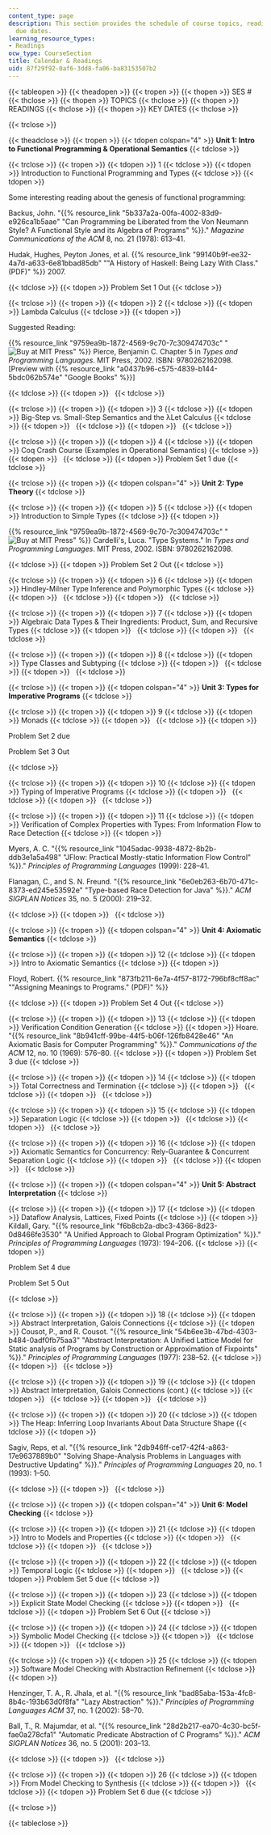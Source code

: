 ```yaml
---
content_type: page
description: This section provides the schedule of course topics, readings, and assignment
  due dates.
learning_resource_types:
- Readings
ocw_type: CourseSection
title: Calendar & Readings
uid: 87f29f92-0af6-3dd8-fa06-ba83153507b2
---
```


{{< tableopen >}}
{{< theadopen >}}
{{< tropen >}}
{{< thopen >}}
SES #
{{< thclose >}}
{{< thopen >}}
TOPICS
{{< thclose >}}
{{< thopen >}}
READINGS
{{< thclose >}}
{{< thopen >}}
KEY DATES
{{< thclose >}}

{{< trclose >}}

{{< theadclose >}}
{{< tropen >}}
{{< tdopen colspan="4" >}}
**Unit 1: Intro to Functional Programming & Operational Semantics**
{{< tdclose >}}

{{< trclose >}}
{{< tropen >}}
{{< tdopen >}}
1
{{< tdclose >}}
{{< tdopen >}}
Introduction to Functional Programming and Types
{{< tdclose >}}
{{< tdopen >}}


Some interesting reading about the genesis of functional programming:

Backus, John. "{{% resource_link "5b337a2a-00fa-4002-83d9-e926ca1b5aae" "Can Programming be Liberated from the Von Neumann Style? A Functional Style and its Algebra of Programs" %}}." _Magazine Communications of the ACM_ 8, no. 21 (1978): 613–41.

Hudak, Hughes, Peyton Jones, et al. {{% resource_link "99140b9f-ee32-4a7d-a633-6e81bbad85db" "\"A History of Haskell: Being Lazy With Class.\" (PDF)" %}} 2007.


{{< tdclose >}}
{{< tdopen >}}
Problem Set 1 Out
{{< tdclose >}}

{{< trclose >}}
{{< tropen >}}
{{< tdopen >}}
2
{{< tdclose >}}
{{< tdopen >}}
Lambda Calculus
{{< tdclose >}}
{{< tdopen >}}


Suggested Reading:

{{% resource_link "9759ea9b-1872-4569-9c70-7c309474703c" "![Buy at MIT Press](/images/mp_logo.gif)" %}} Pierce, Benjamin C. Chapter 5 in _Types and Programming Languages_. MIT Press, 2002. ISBN: 9780262162098. \[Preview with {{% resource_link "a0437b96-c575-4839-b144-5bdc062b574e" "Google Books" %}}\]


{{< tdclose >}}
{{< tdopen >}}
 
{{< tdclose >}}

{{< trclose >}}
{{< tropen >}}
{{< tdopen >}}
3
{{< tdclose >}}
{{< tdopen >}}
Big-Step vs. Small-Step Semantics and the λLet Calculus
{{< tdclose >}}
{{< tdopen >}}
 
{{< tdclose >}}
{{< tdopen >}}
 
{{< tdclose >}}

{{< trclose >}}
{{< tropen >}}
{{< tdopen >}}
4
{{< tdclose >}}
{{< tdopen >}}
Coq Crash Course (Examples in Operational Semantics)
{{< tdclose >}}
{{< tdopen >}}
 
{{< tdclose >}}
{{< tdopen >}}
Problem Set 1 due
{{< tdclose >}}

{{< trclose >}}
{{< tropen >}}
{{< tdopen colspan="4" >}}
**Unit 2: Type Theory**
{{< tdclose >}}

{{< trclose >}}
{{< tropen >}}
{{< tdopen >}}
5
{{< tdclose >}}
{{< tdopen >}}
Introduction to Simple Types
{{< tdclose >}}
{{< tdopen >}}


{{% resource_link "9759ea9b-1872-4569-9c70-7c309474703c" "![Buy at MIT Press](/images/mp_logo.gif)" %}} Cardelli's, Luca. "Type Systems." In _Types and Programming Languages_. MIT Press, 2002. ISBN: 9780262162098.


{{< tdclose >}}
{{< tdopen >}}
Problem Set 2 Out
{{< tdclose >}}

{{< trclose >}}
{{< tropen >}}
{{< tdopen >}}
6
{{< tdclose >}}
{{< tdopen >}}
Hindley-Milner Type Inference and Polymorphic Types
{{< tdclose >}}
{{< tdopen >}}
 
{{< tdclose >}}
{{< tdopen >}}
 
{{< tdclose >}}

{{< trclose >}}
{{< tropen >}}
{{< tdopen >}}
7
{{< tdclose >}}
{{< tdopen >}}
Algebraic Data Types & Their Ingredients: Product, Sum, and Recursive Types
{{< tdclose >}}
{{< tdopen >}}
 
{{< tdclose >}}
{{< tdopen >}}
 
{{< tdclose >}}

{{< trclose >}}
{{< tropen >}}
{{< tdopen >}}
8
{{< tdclose >}}
{{< tdopen >}}
Type Classes and Subtyping
{{< tdclose >}}
{{< tdopen >}}
 
{{< tdclose >}}
{{< tdopen >}}
 
{{< tdclose >}}

{{< trclose >}}
{{< tropen >}}
{{< tdopen colspan="4" >}}
**Unit 3: Types for Imperative Programs**
{{< tdclose >}}

{{< trclose >}}
{{< tropen >}}
{{< tdopen >}}
9
{{< tdclose >}}
{{< tdopen >}}
Monads
{{< tdclose >}}
{{< tdopen >}}
 
{{< tdclose >}}
{{< tdopen >}}


Problem Set 2 due

Problem Set 3 Out


{{< tdclose >}}

{{< trclose >}}
{{< tropen >}}
{{< tdopen >}}
10
{{< tdclose >}}
{{< tdopen >}}
Typing of Imperative Programs
{{< tdclose >}}
{{< tdopen >}}
 
{{< tdclose >}}
{{< tdopen >}}
 
{{< tdclose >}}

{{< trclose >}}
{{< tropen >}}
{{< tdopen >}}
11
{{< tdclose >}}
{{< tdopen >}}
Verification of Complex Properties with Types: From Information Flow to Race Detection
{{< tdclose >}}
{{< tdopen >}}


Myers, A. C. "{{% resource_link "1045adac-9938-4872-8b2b-ddb3e1a5a498" "JFlow: Practical Mostly-static Information Flow Control" %}}." _Principles of Programming Languages_ (1999): 228–41.

Flanagan, C., and S. N. Freund. "{{% resource_link "6e0eb263-6b70-471c-8373-ed245e53592e" "Type-based Race Detection for Java" %}}." _ACM SIGPLAN Notices_ 35, no. 5 (2000): 219–32.


{{< tdclose >}}
{{< tdopen >}}
 
{{< tdclose >}}

{{< trclose >}}
{{< tropen >}}
{{< tdopen colspan="4" >}}
**Unit 4: Axiomatic Semantics**
{{< tdclose >}}

{{< trclose >}}
{{< tropen >}}
{{< tdopen >}}
12
{{< tdclose >}}
{{< tdopen >}}
Intro to Axiomatic Semantics
{{< tdclose >}}
{{< tdopen >}}


Floyd, Robert. {{% resource_link "873fb211-6e7a-4f57-8172-796bf8cff8ac" "\"Assigning Meanings to Programs.\" (PDF)" %}}


{{< tdclose >}}
{{< tdopen >}}
Problem Set 4 Out
{{< tdclose >}}

{{< trclose >}}
{{< tropen >}}
{{< tdopen >}}
13
{{< tdclose >}}
{{< tdopen >}}
Verification Condition Generation
{{< tdclose >}}
{{< tdopen >}}
Hoare. "{{% resource_link "8b941cff-99be-44f5-b06f-126fb8428e46" "An Axiomatic Basis for Computer Programming" %}}." _Communications of the ACM_ 12, no. 10 (1969): 576–80.
{{< tdclose >}}
{{< tdopen >}}
Problem Set 3 due
{{< tdclose >}}

{{< trclose >}}
{{< tropen >}}
{{< tdopen >}}
14
{{< tdclose >}}
{{< tdopen >}}
Total Correctness and Termination
{{< tdclose >}}
{{< tdopen >}}
 
{{< tdclose >}}
{{< tdopen >}}
 
{{< tdclose >}}

{{< trclose >}}
{{< tropen >}}
{{< tdopen >}}
15
{{< tdclose >}}
{{< tdopen >}}
Separation Logic
{{< tdclose >}}
{{< tdopen >}}
 
{{< tdclose >}}
{{< tdopen >}}
 
{{< tdclose >}}

{{< trclose >}}
{{< tropen >}}
{{< tdopen >}}
16
{{< tdclose >}}
{{< tdopen >}}
Axiomatic Semantics for Concurrency: Rely-Guarantee & Concurrent Separation Logic
{{< tdclose >}}
{{< tdopen >}}
 
{{< tdclose >}}
{{< tdopen >}}
 
{{< tdclose >}}

{{< trclose >}}
{{< tropen >}}
{{< tdopen colspan="4" >}}
**Unit 5: Abstract Interpretation**
{{< tdclose >}}

{{< trclose >}}
{{< tropen >}}
{{< tdopen >}}
17
{{< tdclose >}}
{{< tdopen >}}
Dataflow Analysis, Lattices, Fixed Points
{{< tdclose >}}
{{< tdopen >}}
Kildall, Gary. "{{% resource_link "f6b8cb2a-dbc3-4366-8d23-0d8466fe3530" "A Unified Approach to Global Program Optimization" %}}." _Principles of Programming Languages_ (1973): 194–206.
{{< tdclose >}}
{{< tdopen >}}


Problem Set 4 due

Problem Set 5 Out


{{< tdclose >}}

{{< trclose >}}
{{< tropen >}}
{{< tdopen >}}
18
{{< tdclose >}}
{{< tdopen >}}
Abstract Interpretation, Galois Connections
{{< tdclose >}}
{{< tdopen >}}
Cousot, P., and R. Cousot. "{{% resource_link "54b6ee3b-47bd-4303-b484-0adf0fb75aa3" "Abstract Interpretation: A Unified Lattice Model for Static analysis of Programs by Construction or Approximation of Fixpoints" %}}." _Principles of Programming Languages_ (1977): 238–52.
{{< tdclose >}}
{{< tdopen >}}
 
{{< tdclose >}}

{{< trclose >}}
{{< tropen >}}
{{< tdopen >}}
19
{{< tdclose >}}
{{< tdopen >}}
Abstract Interpretation, Galois Connections (cont.)
{{< tdclose >}}
{{< tdopen >}}
 
{{< tdclose >}}
{{< tdopen >}}
 
{{< tdclose >}}

{{< trclose >}}
{{< tropen >}}
{{< tdopen >}}
20
{{< tdclose >}}
{{< tdopen >}}
The Heap: Inferring Loop Invariants About Data Structure Shape
{{< tdclose >}}
{{< tdopen >}}


Sagiv, Reps, et al. "{{% resource_link "2db946ff-ce17-42f4-a863-17e9637889b0" "Solving Shape-Analysis Problems in Languages with Destructive Updating" %}}." _Principles of Programming Languages_ 20, no. 1 (1993): 1–50.


{{< tdclose >}}
{{< tdopen >}}
 
{{< tdclose >}}

{{< trclose >}}
{{< tropen >}}
{{< tdopen colspan="4" >}}
**Unit 6: Model Checking**
{{< tdclose >}}

{{< trclose >}}
{{< tropen >}}
{{< tdopen >}}
21
{{< tdclose >}}
{{< tdopen >}}
Intro to Models and Properties
{{< tdclose >}}
{{< tdopen >}}
 
{{< tdclose >}}
{{< tdopen >}}
 
{{< tdclose >}}

{{< trclose >}}
{{< tropen >}}
{{< tdopen >}}
22
{{< tdclose >}}
{{< tdopen >}}
Temporal Logic
{{< tdclose >}}
{{< tdopen >}}
 
{{< tdclose >}}
{{< tdopen >}}
Problem Set 5 due
{{< tdclose >}}

{{< trclose >}}
{{< tropen >}}
{{< tdopen >}}
23
{{< tdclose >}}
{{< tdopen >}}
Explicit State Model Checking
{{< tdclose >}}
{{< tdopen >}}
 
{{< tdclose >}}
{{< tdopen >}}
Problem Set 6 Out
{{< tdclose >}}

{{< trclose >}}
{{< tropen >}}
{{< tdopen >}}
24
{{< tdclose >}}
{{< tdopen >}}
Symbolic Model Checking
{{< tdclose >}}
{{< tdopen >}}
 
{{< tdclose >}}
{{< tdopen >}}
 
{{< tdclose >}}

{{< trclose >}}
{{< tropen >}}
{{< tdopen >}}
25
{{< tdclose >}}
{{< tdopen >}}
Software Model Checking with Abstraction Refinement
{{< tdclose >}}
{{< tdopen >}}


Henzinger, T. A., R. Jhala, et al. "{{% resource_link "bad85aba-153a-4fc8-8b4c-193b63d0f8fa" "Lazy Abstraction" %}}." _Principles of Programming Languages ACM_ 37, no. 1 (2002): 58–70.

Ball, T., R. Majumdar, et al. "{{% resource_link "28d2b217-ea70-4c30-bc5f-fae0a278cfa1" "Automatic Predicate Abstraction of C Programs" %}}." _ACM SIGPLAN Notices_ 36, no. 5 (2001): 203–13.


{{< tdclose >}}
{{< tdopen >}}
 
{{< tdclose >}}

{{< trclose >}}
{{< tropen >}}
{{< tdopen >}}
26
{{< tdclose >}}
{{< tdopen >}}
From Model Checking to Synthesis
{{< tdclose >}}
{{< tdopen >}}
 
{{< tdclose >}}
{{< tdopen >}}
Problem Set 6 due
{{< tdclose >}}

{{< trclose >}}

{{< tableclose >}}
